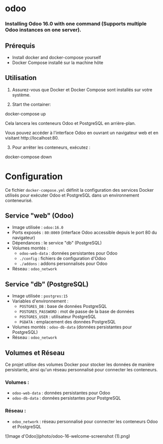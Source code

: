 # odoo

### Installing Odoo 16.0 with one command (Supports multiple Odoo instances on one server).


## Prérequis

- Install docker and docker-compose yourself
- Docker Compose installé sur la machine hôte

## Utilisation

1. Assurez-vous que Docker et Docker Compose sont installés sur votre système.

2. Start the container:

docker-compose up

Cela lancera les conteneurs Odoo et PostgreSQL en arrière-plan.

Vous pouvez accéder à l'interface Odoo en ouvrant un navigateur web et en visitant http://localhost:80.

3. Pour arrêter les conteneurs, exécutez : 
 
  docker-compose down

  # Configuration

Ce fichier `docker-compose.yml` définit la configuration des services Docker utilisés pour exécuter Odoo et PostgreSQL dans un environnement conteneurisé.

## Service "web" (Odoo)

- Image utilisée : `odoo:16.0`
- Ports exposés : `80:8069` (interface Odoo accessible depuis le port 80 du navigateur)
- Dépendances : le service "db" (PostgreSQL)
- Volumes montés :
  - `odoo-web-data` : données persistantes pour Odoo
  - `./config` : fichiers de configuration d'Odoo
  - `./addons` : addons personnalisés pour Odoo
- Réseau : `odoo_network`

## Service "db" (PostgreSQL)

- Image utilisée : `postgres:15`
- Variables d'environnement :
  - `POSTGRES_DB` : base de données PostgreSQL
  - `POSTGRES_PASSWORD` : mot de passe de la base de données
  - `POSTGRES_USER` : utilisateur PostgreSQL
  - `PGDATA` : emplacement des données PostgreSQL
- Volumes montés : `odoo-db-data` (données persistantes pour PostgreSQL)
- Réseau : `odoo_network`

## Volumes et Réseau

Ce projet utilise des volumes Docker pour stocker les données de manière persistante, ainsi qu'un réseau personnalisé pour connecter les conteneurs.

### Volumes :

- `odoo-web-data` : données persistantes pour Odoo
- `odoo-db-data` : données persistantes pour PostgreSQL

### Réseau :

- `odoo_network` : réseau personnalisé pour connecter les conteneurs Odoo et PostgreSQL

![Image d'Odoo](photo/odoo-16-welcome-screenshot (1).png)